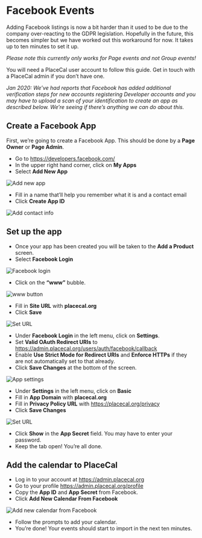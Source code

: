 # Facebook Events

Adding Facebook listings is now a bit harder than it used to be due to
the company over-reacting to the GDPR legislation. Hopefully in the
future, this becomes simpler but we have worked out this workaround for
now. It takes up to ten minutes to set it up.

*Please note this currently only works for Page events and not Group
events!*

You will need a PlaceCal user account to follow this guide. Get in touch
with a PlaceCal admin if you don’t have one.

_Jan 2020: We’ve had reports that Facebook has
added additional verification steps for new accounts registering
Developer accounts and you may have to upload a scan of your
identification to create an app as described below. We’re seeing if
there’s anything we can do about this._

## Create a Facebook App

First, we’re going to create a Facebook App. This should be done by a
**Page Owner** or **Page Admin**.

- Go to <https://developers.facebook.com/>
- In the upper right hand corner, click on **My Apps**
- Select **Add New App**

![Add new app](/assets/facebook/01.png "Add new app")

- Fill in a name that’ll help you remember what it is and a contact
  email
- Click **Create App ID**

![Add contact info](/assets/facebook/02.png "Add contact info")

## Set up the app

- Once your app has been created you will be taken to the **Add a
  Product** screen.
- Select **Facebook Login**

![Facebook login](/assets/facebook/03.png "Facebook login")

- Click on the **“www”** bubble.

![www button](/assets/facebook/04.png "www button")

- Fill in **Site URL** with **placecal.org**
- Click **Save**

![Set URL](/assets/facebook/05.png "Set URL")

- Under **Facebook Login** in the left menu, click on **Settings**.
- Set **Valid OAuth Redirect URIs** to
  <https://admin.placecal.org/users/auth/facebook/callback>
- Enable **Use Strict Mode for Redirect URIs** and **Enforce HTTPs** if
  they are not automatically set to that already.
- Click **Save Changes** at the bottom of the screen.

![App settings](/assets/facebook/06.png "App settings")

- Under **Settings** in the left menu, click on **Basic**
- Fill in **App Domain** with **placecal.org**
- Fill in **Privacy Policy URL** with <https://placecal.org/privacy>
- Click **Save Changes**

![Set URL](/assets/facebook/07.png "Set URL")

- Click **Show** in the **App Secret** field. You may have to enter
  your password.
- Keep the tab open! You’re all done.

## Add the calendar to PlaceCal

- Log in to your account at <https://admin.placecal.org>
- Go to your profile <https://admin.placecal.org/profile>
- Copy the **App ID** and **App Secret** from Facebook.
- Click **Add New Calendar From Facebook**

![Add new calendar from Facebook](/assets/facebook/07.png "Add new calendar from Facebook")

- Follow the prompts to add your calendar.
- You’re done! Your events should start to import in the next ten
  minutes.
